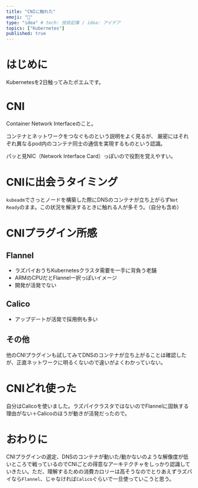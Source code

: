 ```yaml
---
title: "CNIに触れた"
emoji: "📝"
type: "idea" # tech: 技術記事 / idea: アイデア
topics: ["Kubernetes"]
published: true
---
```


# はじめに
Kubernetesを2日触ってみたポエムです。

# CNI
Container Network Interfaceのこと。

コンテナとネットワークをつなぐものという説明をよく見るが、
厳密にはそれぞれ異なるpod内のコンテナ同士の通信を実現するものという認識。

パッと見NIC（Network Interface Card）っぽいので役割を覚えやすい。

# CNIに出会うタイミング
`kubeadm`でさっとノードを構築した際にDNSのコンテナが立ち上がらず`Not Ready`のまま。この状況を解決するときに触れる人が多そう。（自分も含め）

# CNIプラグイン所感
## Flannel
- ラズパイおうちKubernetesクラスタ需要を一手に背負う老舗
- ARMのCPUだとFlannel一択っぽいイメージ
- 開発が活発でない

## Calico
- アップデートが活発で採用例も多い

## その他
他のCNIプラグインも試してみてDNSのコンテナが立ち上がることは確認したが、正直ネットワークに明るくないので違いがよくわかっていない。

# CNIどれ使った
自分はCalicoを使いました。ラズパイクラスタではないのでFlannelに固執する理由がない＋Calicoのほうが動きが活発だったので。

# おわりに
CNIプラグインの選定、DNSのコンテナが動いた/動かないのような解像度が低いところで戦っているのでCNIごとの得意なアーキテクチャをしっかり認識していきたい。ただ、理解するための消費カロリーは高そうなのでとりあえずラズパイなら`Flannel`、じゃなければ`Calico`ぐらいで一旦使っていこうと思う。
